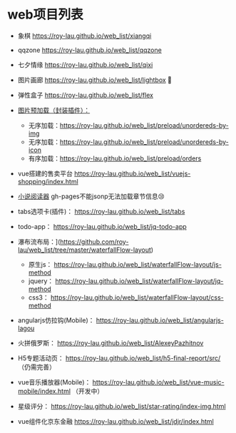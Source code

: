 # web项目列表

- 象棋     	https://roy-lau.github.io/web_list/xiangqi
- qqzone     https://roy-lau.github.io/web_list/qqzone
- 七夕情缘    https://roy-lau.github.io/web_list/qixi
- 图片画廊     https://roy-lau.github.io/web_list/lightbox :flower_playing_cards:
- 弹性盒子     https://roy-lau.github.io/web_list/flex
- [图片预加载（封装插件）：](https://github.com/roy-lau/web_list/tree/master/preload)
	- 无序加载：https://roy-lau.github.io/web_list/preload/unordereds-by-img
	- 无序加载：https://roy-lau.github.io/web_list/preload/unordereds-by-icon
	- 有序加载：https://roy-lau.github.io/web_list/preload/orders
- vue搭建的售卖平台  https://roy-lau.github.io/web_list/vuejs-shopping/index.html
- [小说阅读器](https://roy-lau.github.io/web_list/reader)  gh-pages不能jsonp无法加载章节信息:cry:
- tabs选项卡(插件)： https://roy-lau.github.io/web_list/tabs
- todo-app： https://roy-lau.github.io/web_list/jq-todo-app
- 瀑布流布局：](https://github.com/roy-lau/web_list/tree/master/waterfallFlow-layout)
	- 原生js： https://roy-lau.github.io/web_list/waterfallFlow-layout/js-method
	- jquery： https://roy-lau.github.io/web_list/waterfallFlow-layout/jq-method
	- css3： https://roy-lau.github.io/web_list/waterfallFlow-layout/css-method

- angularjs仿拉钩(Mobile)： https://roy-lau.github.io/web_list/angularjs-lagou
- 火拼俄罗斯： https://roy-lau.github.io/web_list/AlexeyPazhitnov
- H5专题活动页： https://roy-lau.github.io/web_list/h5-final-report/src/ （仍需完善）
- vue音乐播放器(Mobile)： https://roy-lau.github.io/web_list/vue-music-mobile/index.html （开发中）
- 星级评分： https://roy-lau.github.io/web_list/star-rating/index-img.html
- vue组件化京东金融  https://roy-lau.github.io/web_list/jdjr/index.html
